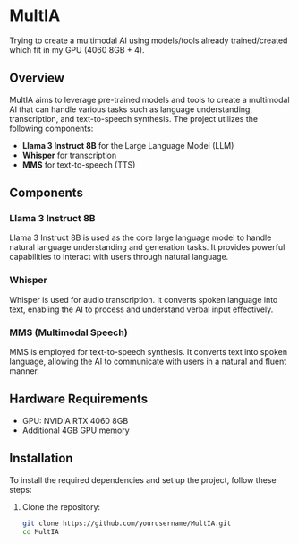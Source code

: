 # MultIA

Trying to create a multimodal AI using models/tools already trained/created which fit in my GPU (4060 8GB + 4).

## Overview

MultIA aims to leverage pre-trained models and tools to create a multimodal AI that can handle various tasks such as language understanding, transcription, and text-to-speech synthesis. The project utilizes the following components:

- **Llama 3 Instruct 8B** for the Large Language Model (LLM)
- **Whisper** for transcription
- **MMS** for text-to-speech (TTS)

## Components

### Llama 3 Instruct 8B
Llama 3 Instruct 8B is used as the core large language model to handle natural language understanding and generation tasks. It provides powerful capabilities to interact with users through natural language.

### Whisper
Whisper is used for audio transcription. It converts spoken language into text, enabling the AI to process and understand verbal input effectively.

### MMS (Multimodal Speech)
MMS is employed for text-to-speech synthesis. It converts text into spoken language, allowing the AI to communicate with users in a natural and fluent manner.

## Hardware Requirements

- GPU: NVIDIA RTX 4060 8GB
- Additional 4GB GPU memory

## Installation

To install the required dependencies and set up the project, follow these steps:

1. Clone the repository:
   ```sh
   git clone https://github.com/yourusername/MultIA.git
   cd MultIA

